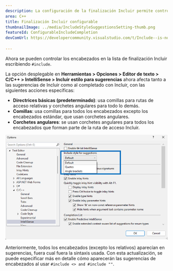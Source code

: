 ```yaml
---
description: La configuración de la finalización Incluir permite controlar qué encabezados aparecen en la lista de finalización.
area: C++
title: Finalización Incluir configurable
thumbnailImage: ../media/IncludeStyleSuggestionsSetting-thumb.png
featureId: ConfigurableIncludeCompletion
devComUrl: https://developercommunity.visualstudio.com/t/Include--is-now-behaving-the-same-as-/10538420

---
```



Ahora se pueden controlar los encabezados en la lista de finalización Incluir escribiendo `#include`.

La opción desplegable en **Herramientas > Opciones > Editor de texto > C/C++ > IntelliSense > Incluir estilo para sugerencias** ahora afecta tanto a las sugerencias de Incluir como al completado con Incluir, con las siguientes acciones específicas:

- **Directrices básicas (predeterminado)**: usa comillas para rutas de acceso relativas y corchetes angulares para todo lo demás.
- **Comillas**: usa comillas para todos los encabezados excepto los encabezados estándar, que usan corchetes angulares.
- **Corchetes angulares**: se usan corchetes angulares para todos los encabezados que forman parte de la ruta de acceso Incluir.

![Estilo de Incluir para la configuración de sugerencias](../media/IncludeStyleSuggestionsSetting.png)

Anteriormente, todos los encabezados (excepto los relativos) aparecían en sugerencias, fuera cual fuera la sintaxis usada. Con esta actualización, se puede especificar más en detalle cómo aparecerán las sugerencias de encabezados al usar `#include <> and #include ""`.
